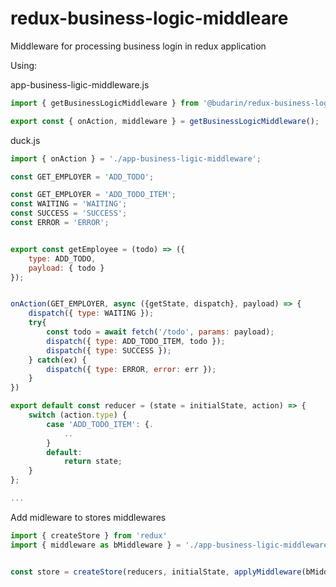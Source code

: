 # redux-business-logic-middleare

Middleware for processing business login in redux application

Using:

app-business-ligic-middleware.js

```js
import { getBusinessLogicMiddleware } from '@budarin/redux-business-logic-middleare';

export const { onAction, middleware } = getBusinessLogicMiddleware();
```

duck.js

```js
import { onAction } = './app-business-ligic-middleware';

const GET_EMPLOYER = 'ADD_TODO';

const GET_EMPLOYER = 'ADD_TODO_ITEM';
const WAITING = 'WAITING';
const SUCCESS = 'SUCCESS';
const ERROR = 'ERROR';


export const getEmployee = (todo) => ({
    type: ADD_TODO,
    payload: { todo }
});


onAction(GET_EMPLOYER, async ({getState, dispatch}, payload) => {
    dispatch({ type: WAITING });
    try{
        const todo = await fetch('/todo', params: payload);
        dispatch({ type: ADD_TODO_ITEM, todo });
        dispatch({ type: SUCCESS });
    } catch(ex) {
        dispatch({ type: ERROR, error: err });
    }
})

export default const reducer = (state = initialState, action) => {
    switch (action.type) {
        case 'ADD_TODO_ITEM': {.
            ..
        }
        default:
            return state;
    }
};

...
```

Add midleware to stores middlewares

```js
import { createStore } from 'redux'
import { middleware as bMiddleware } = './app-business-ligic-middleware';


const store = createStore(reducers, initialState, applyMiddleware(bMiddleware));
```
